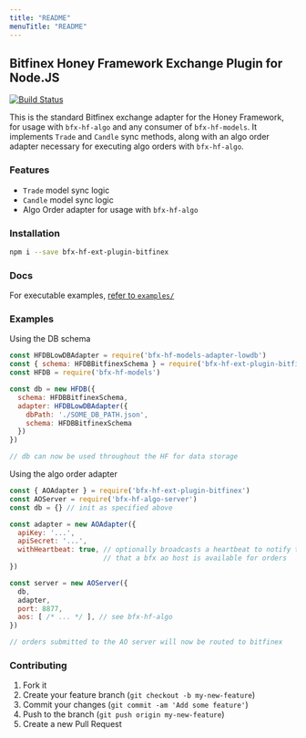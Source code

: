 ```yaml
---
title: "README"
menuTitle: "README"
---
```

## Bitfinex Honey Framework Exchange Plugin for Node.JS

[![Build Status](https://travis-ci.org/bitfinexcom/bfx-hf-ext-plugin-bitfinex.svg?branch=master)](https://travis-ci.org/bitfinexcom/bfx-hf-ext-plugin-bitfinex)

This is the standard Bitfinex exchange adapter for the Honey Framework, for usage with `bfx-hf-algo` and any consumer of `bfx-hf-models`. It implements `Trade` and `Candle` sync methods, along with an algo order adapter necessary for executing algo orders with `bfx-hf-algo`.

### Features

* `Trade` model sync logic
* `Candle` model sync logic
* Algo Order adapter for usage with `bfx-hf-algo`

### Installation

```bash
npm i --save bfx-hf-ext-plugin-bitfinex
```

### Docs

For executable examples, [refer to `examples/`](/examples)

### Examples
Using the DB schema
```js
const HFDBLowDBAdapter = require('bfx-hf-models-adapter-lowdb')
const { schema: HFDBBitfinexSchema } = require('bfx-hf-ext-plugin-bitfinex')
const HFDB = require('bfx-hf-models')

const db = new HFDB({
  schema: HFDBBitfinexSchema,
  adapter: HFDBLowDBAdapter({
    dbPath: './SOME_DB_PATH.json',
    schema: HFDBBitfinexSchema
  })
})

// db can now be used throughout the HF for data storage
```

Using the algo order adapter
```js
const { AOAdapter } = require('bfx-hf-ext-plugin-bitfinex')
const AOServer = require('bfx-hf-algo-server')
const db = {} // init as specified above

const adapter = new AOAdapter({
  apiKey: '...',
  apiSecret: '...',
  withHeartbeat: true, // optionally broadcasts a heartbeat to notify the BFX UI
                       // that a bfx ao host is available for orders
})

const server = new AOServer({
  db,
  adapter,
  port: 8877,
  aos: [ /* ... */ ], // see bfx-hf-algo
})

// orders submitted to the AO server will now be routed to bitfinex
```

### Contributing

1. Fork it
2. Create your feature branch (`git checkout -b my-new-feature`)
3. Commit your changes (`git commit -am 'Add some feature'`)
4. Push to the branch (`git push origin my-new-feature`)
5. Create a new Pull Request
